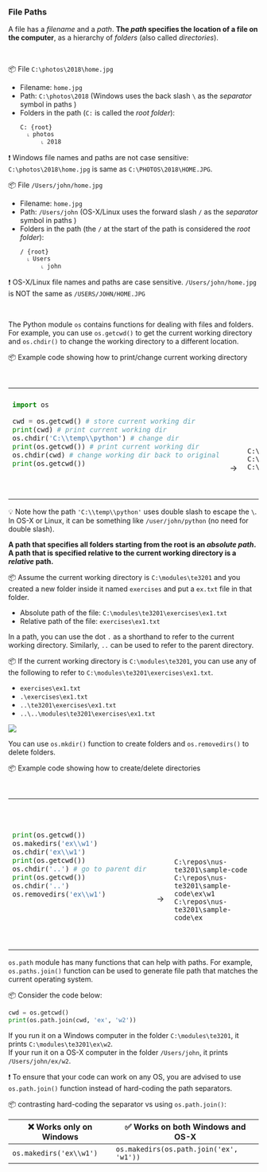 ### File Paths

A file has a _filename_ and a _path_. **The _path_ specifies the location of a file on the computer**, as a hierarchy of _folders_ (also called _directories_).

<tip-box> 

<tabs> 
  <tab header="Windows">

:package: File `C:\photos\2018\home.jpg`

* Filename: `home.jpg`
* Path: `C:\photos\2018` (Windows uses the back slash `\` as the _separator_ symbol in paths )
* Folders in the path (`C:` is called the _root folder_): 
  ```
  C: {root}
    ˪ photos
        ˪ 2018
  ```
  
:exclamation: Windows file names and paths are not case sensitive: `C:\photos\2018\home.jpg` is same as `C:\PHOTOS\2018\HOME.JPG`.
  </tab>
  <tab header="OS-X/Linux">

:package: File `/Users/john/home.jpg`

* Filename: `home.jpg`
* Path: `/Users/john` (OS-X/Linux uses the forward slash `/` as the _separator_ symbol in paths )
* Folders in the path (the `/` at the start of the path is considered the _root folder_): 
  ```
  / {root}
    ˪ Users
        ˪ john
  ```
:exclamation: OS-X/Linux file names and paths are case sensitive. `/Users/john/home.jpg` is NOT the same as `/USERS/JOHN/HOME.JPG`

  </tab>
</tabs>

</tip-box>

The Python module `os` contains functions for dealing with files and folders. For example, you can use `os.getcwd()` to get the <tooltip content="A program has a _working directory_ at any time; it can change over time">current working directory</tooltip> and `os.chdir()` to change the working directory to a different location.

<tip-box> 

:package: Example code showing how to print/change current working directory

<table> 
<tr>
  <td>

```python
import os

cwd = os.getcwd() # store current working dir
print(cwd) # print current working dir
os.chdir('C:\\temp\\python') # change dir
print(os.getcwd()) # print current working dir
os.chdir(cwd) # change working dir back to original
print(os.getcwd())
```
  </td>
  <td><br><br><br><br><br>&nbsp;→&nbsp;</td>
  <td><br><br><br><br><br>

```
C:\modules\te3201
C:\temp\python
C:\modules\te3201
```
  </td>
</tr>
</table>

:bulb: Note how the path `'C:\\temp\\python'` uses double slash to <trigger trigger="click" for="modal:filePaths-stringsEscape">escape</trigger> the `\`. In OS-X or Linux, it can be something like `/user/john/python` (no need for double slash).

<modal large title="**Escape Sequences** %%(extrat from Strings → String Literals)%%" id="modal:filePaths-stringsEscape">
  <include src="../strings-literals\text.md#strings-escape"/>
</modal>

</tip-box>

**A path that specifies all folders starting from the root is an _absolute path_. A path that is specified relative to the current working directory is a _relative_ path.**

<tip-box> 

:package: Assume the current working directory is `C:\modules\te3201` and you created a new folder inside it named `exercises` and put a `ex.txt` file in that folder.

* Absolute path of the file: `C:\modules\te3201\exercises\ex1.txt`
* Relative path of the file: `exercises\ex1.txt`

</tip-box>

In a path, you can use the  dot `.` as a shorthand to refer to the current working directory. Similarly, `..` can be used to refer to the parent directory. 


<tip-box> 

:package: If the current working directory is `C:\modules\te3201`, you can use any of the following to refer to `C:\modules\te3201\exercises\ex1.txt`. 
* `exercises\ex1.txt`
* `.\exercises\ex1.txt`
* `..\te3201\exercises\ex1.txt`
* `..\..\modules\te3201\exercises\ex1.txt`

<panel type="seamless" header="%%another example%%">

![](https://automatetheboringstuff.com/images/000032.jpg)
</panel>

</tip-box>

You can use `os.mkdir()` function to create folders and `os.removedirs()` to delete folders.

<tip-box> 

:package: Example code showing how to create/delete directories

<table> 
<tr>
  <td>

```python
print(os.getcwd())
os.makedirs('ex\\w1')
os.chdir('ex\\w1')
print(os.getcwd())
os.chdir('..') # go to parent dir
print(os.getcwd())
os.chdir('..')
os.removedirs('ex\\w1')
```
  </td>
  <td><br><br><br><br><br>&nbsp;→&nbsp;</td>
  <td><br><br><br><br><br>

```
C:\repos\nus-te3201\sample-code
C:\repos\nus-te3201\sample-code\ex\w1
C:\repos\nus-te3201\sample-code\ex
```
  </td>
</tr>
</table>

</tip-box>

`os.path` module has many functions that can help with paths. For example, `os.paths.join()` function can be used to generate file path that matches the current operating system.

<tip-box> 

:package: Consider the code below: 

```python
cwd = os.getcwd()
print(os.path.join(cwd, 'ex', 'w2'))
```

If you run it on a Windows computer in the folder `C:\modules\te3201`, it prints `C:\modules\te3201\ex\w2`.<br>
If your run it on a OS-X computer in the folder `/Users/john`, it prints `/Users/john/ex/w2`.

</tip-box>

:exclamation: To ensure that your code can work on any OS, you are advised to use `os.path.join()` function instead of hard-coding the <tooltip content="i.e., `\\` on Windows and `/` on OS-X/Linux">path separators</tooltip>.

<tip-box> 

:package: contrasting hard-coding the separator vs using `os.path.join()`:

:x: Works only on Windows | :white_check_mark: Works on both Windows and OS-X
--------------------- | ------------------------------
`os.makedirs('ex\\w1')` | `os.makedirs(os.path.join('ex', 'w1'))`

</tip-box>

<panel type="danger" header=":muscle: Exercise: Create Directory" expanded no-close>
  <include src="e-createDir.md" />
</panel><p/>